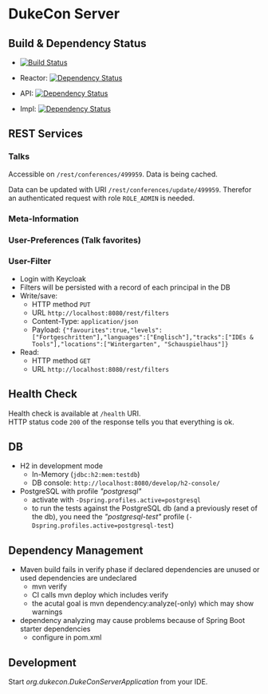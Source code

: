 # DukeCon Server

## Build & Dependency Status

* [![Build Status](https://travis-ci.org/dukecon/dukecon_server.svg?branch=master)](https://travis-ci.org/dukecon/dukecon_server)

* Reactor: [![Dependency Status](https://www.versioneye.com/user/projects/56f80143ed7236000ac3f3f1/badge.svg?style=flat)](https://www.versioneye.com/user/projects/56f80143ed7236000ac3f3f1)
* API: [![Dependency Status](https://www.versioneye.com/user/projects/56f8034335630e0029db09a6/badge.svg?style=flat)](https://www.versioneye.com/user/projects/56f8034335630e0029db09a6)
* Impl: [![Dependency Status](https://www.versioneye.com/user/projects/56f8034735630e003888ac53/badge.svg?style=flat)](https://www.versioneye.com/user/projects/56f8034735630e003888ac53)

## REST Services

### Talks

Accessible on `/rest/conferences/499959`.
Data is being cached.

Data can be updated with URI `/rest/conferences/update/499959`.
Therefor an authenticated request with role `ROLE_ADMIN` is needed.

### Meta-Information

### User-Preferences (Talk favorites)

### User-Filter
* Login with Keycloak
* Filters will be persisted with a record of each principal in the DB
* Write/save:
  * HTTP method `PUT` 
  * URL `http://localhost:8080/rest/filters`
  * Content-Type: `application/json`
  * Payload: `{"favourites":true,"levels":["Fortgeschritten"],"languages":["Englisch"],"tracks":["IDEs & Tools"],"locations":["Wintergarten", "Schauspielhaus"]}`
* Read:
  * HTTP method `GET`
  * URL `http://localhost:8080/rest/filters`

## Health Check

Health check is available at `/health` URI.  
HTTP status code `200` of the response tells you that everything is ok.

## DB
* H2 in development mode
  * In-Memory (`jdbc:h2:mem:testdb`)
  * DB console: `http://localhost:8080/develop/h2-console/`
* PostgreSQL with profile _"postgresql"_
  * activate with `-Dspring.profiles.active=postgresql`
  * to run the tests against the PostgreSQL db (and a previously reset of the db), you need the _"postgresql-test"_ profile (`-Dspring.profiles.active=postgresql-test`)

## Dependency Management
* Maven build fails in verify phase if declared dependencies are unused or used dependencies are undeclared
  * mvn verify
  * CI calls mvn deploy which includes verify
  * the acutal goal is mvn dependency:analyze(-only) which may show warnings
* dependency analyzing may cause problems because of Spring Boot starter dependencies
  * configure <ignoredUnusedDeclaredDependencies> in pom.xml
  
## Development

Start _org.dukecon.DukeConServerApplication_ from your IDE. 